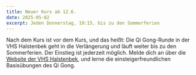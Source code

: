 ```yaml
---
title: Neuer Kurs ab 12.6.
date: 2025-05-02
excerpt: Jeden Donnerstag, 19:15, bis zu den Sommerferien
---
```

Nach dem Kurs ist vor dem Kurs, und das heißt:
Die Qi Gong-Runde in der VHS Halstenbek geht in die Verlängerung und läuft weiter bis zu den Sommerferien.
Der Einstieg ist jederzeit möglich.
Melde dich an über die [Website der VHS Halstenbek](https://www.vhs-halstenbek.de/p/gesundheit-fitness-und-ernaehrung/yoga-pilates-entspannung/qi-gong-fuer-einsteiger-innen-521-C-251-3117A), und lerne die einsteigerfreundlichen Basisübungen des Qi Gong.